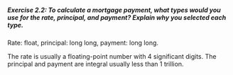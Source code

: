 <h5>Exercise 2.2: To calculate a mortgage payment, what types would you use
for the rate, principal, and payment? Explain why you selected each type.</h5>

Rate: float, principal: long long, payment: long long.

The rate is usually a floating-point number with 4 significant digits. The principal and payment are integral usually less than 1 trillion.
